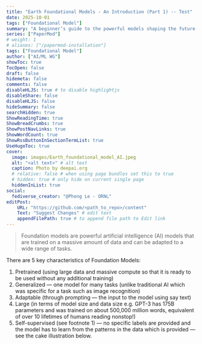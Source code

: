 ```yaml
---
title: "Earth Foundational Models - An Introduction (Part 1) -- Test"
date: 2025-10-01
tags: ["Foundational Model"]
summary: "A beginner’s guide to the powerful models shaping the future of Earth science"
series: ["PaperMod"]
# weight: 1
# aliases: ["/papermod-installation"]
tags: ["Foundational Model"]
author: ["AI/ML WG"]
showToc: true
TocOpen: false
draft: false
hidemeta: false
comments: false
disableHLJS: true # to disable highlightjs
disableShare: false
disableHLJS: false
hideSummary: false
searchHidden: true
ShowReadingTime: true
ShowBreadCrumbs: true
ShowPostNavLinks: true
ShowWordCount: true
ShowRssButtonInSectionTermList: true
UseHugoToc: true
cover:
  image: images/Earth_foundational_model_AI.jpeg
  alt: "<alt text>" # alt text
  caption: Photo by deepai.org
  # relative: false # when using page bundles set this to true
  # hidden: true # only hide on current single page
  hiddenInList: true
social:
  fediverse_creator: "@Phong Le - ORNL"
editPost:
    URL: "https://github.com/<path_to_repo>/content"
    Text: "Suggest Changes" # edit text
    appendFilePath: true # to append file path to Edit link
---
```


> Foundation models are powerful artificial intelligence (AI) models that are trained on a massive amount of data and can be adapted to a wide range of tasks.

There are 5 key characteristics of Foundation Models:

1. Pretrained (using large data and massive compute so that it is ready to be used without any additional training)
2. Generalized — one model for many tasks (unlike traditional AI which was specific for a task such as image recognition)
3. Adaptable (through prompting — the input to the model using say text)
4. Large (in terms of model size and data size e.g. GPT-3 has 175B parameters and was trained on about 500,000 million words, equivalent of over 10 lifetimes of humans reading nonstop!)
5. Self-supervised (see footnote 1) — no specific labels are provided and the model has to learn from the patterns in the data which is provided — see the cake illustration below.
